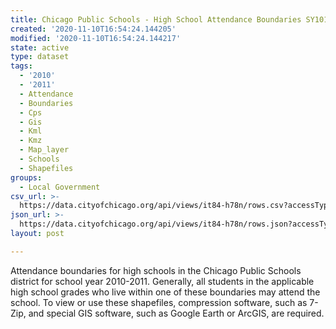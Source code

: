 ```yaml
---
title: Chicago Public Schools - High School Attendance Boundaries SY1011
created: '2020-11-10T16:54:24.144205'
modified: '2020-11-10T16:54:24.144217'
state: active
type: dataset
tags:
  - '2010'
  - '2011'
  - Attendance
  - Boundaries
  - Cps
  - Gis
  - Kml
  - Kmz
  - Map_layer
  - Schools
  - Shapefiles
groups:
  - Local Government
csv_url: >-
  https://data.cityofchicago.org/api/views/it84-h78n/rows.csv?accessType=DOWNLOAD
json_url: >-
  https://data.cityofchicago.org/api/views/it84-h78n/rows.json?accessType=DOWNLOAD
layout: post

---
```

Attendance boundaries for high schools in the Chicago Public Schools district for school year 2010-2011. Generally, all students in the applicable high school grades who live within one of these boundaries may attend the school. To view or use these shapefiles, compression software, such as 7-Zip, and special GIS software, such as Google Earth or ArcGIS, are required.
